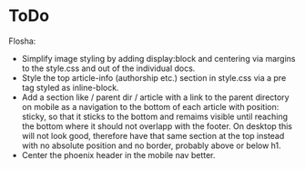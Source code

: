 # ToDo

Flosha:
* Simplify image styling by adding display:block and centering via margins to the style.css and out of the individual docs.
* Style the top article-info (authorship etc.) section in style.css via a pre tag styled as inline-block.
* Add a section like / parent dir / article with a link to the parent directory on mobile as a navigation to the bottom of each article with position: sticky, so that it sticks to the bottom and remaims visible until reaching the bottom where it should not overlapp with the footer. On desktop this will not look good, therefore have that same section at the top instead with no absolute position and no border, probably above or below h1. 
* Center the phoenix header in the mobile nav better. 
